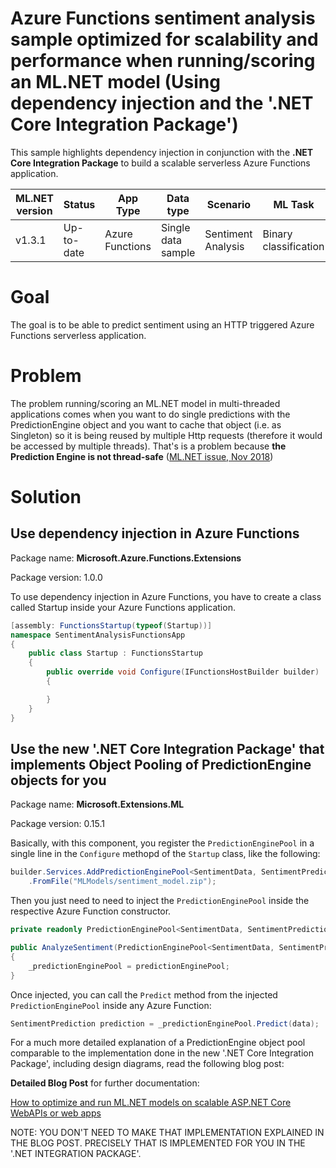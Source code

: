 # Azure Functions sentiment analysis sample optimized for scalability and performance when running/scoring an ML.NET model (Using dependency injection and the '.NET Core Integration Package')

This sample highlights dependency injection in conjunction with the **.NET Core Integration Package** to build a scalable serverless Azure Functions application. 


| ML.NET version | Status                        | App Type    | Data type | Scenario            | ML Task                   | Algorithms                  |
|----------------|-------------------------------|-------------|-----------|---------------------|---------------------------|-----------------------------|
| v1.3.1           | Up-to-date | Azure Functions | Single data sample | Sentiment Analysis | Binary   classification | Linear Classification |


# Goal

The goal is to be able to predict sentiment using an HTTP triggered Azure Functions serverless application.

# Problem

The problem running/scoring an ML.NET model in multi-threaded applications comes when you want to do single predictions with the PredictionEngine object and you want to cache that object (i.e. as Singleton) so it is being reused by multiple Http requests (therefore it would be accessed by multiple threads). That's is a problem because **the Prediction Engine is not thread-safe** ([ML.NET issue, Nov 2018](https://github.com/dotnet/machinelearning/issues/1718))

# Solution

## Use dependency injection in Azure Functions

Package name: **Microsoft.Azure.Functions.Extensions**

Package version: 1.0.0

To use dependency injection in Azure Functions, you have to create a class called Startup inside your Azure Functions application.

```csharp
[assembly: FunctionsStartup(typeof(Startup))]
namespace SentimentAnalysisFunctionsApp
{
    public class Startup : FunctionsStartup
    {
        public override void Configure(IFunctionsHostBuilder builder)
        {

        }
    }
}
```

## Use the new '.NET Core Integration Package' that implements Object Pooling of PredictionEngine objects for you 

Package name: **Microsoft.Extensions.ML**

Package version: 0.15.1

Basically, with this component, you register the `PredictionEnginePool` in a single line in the `Configure` methopd of the `Startup` class, like the following:

```csharp
builder.Services.AddPredictionEnginePool<SentimentData, SentimentPrediction>()
    .FromFile("MLModels/sentiment_model.zip");
```

Then you just need to need to inject the `PredictionEnginePool` inside the respective Azure Function constructor.

```csharp
private readonly PredictionEnginePool<SentimentData, SentimentPrediction> _predictionEnginePool;

public AnalyzeSentiment(PredictionEnginePool<SentimentData, SentimentPrediction> predictionEnginePool)
{
    _predictionEnginePool = predictionEnginePool;
}
```

Once injected, you can call the `Predict` method from the injected `PredictionEnginePool` inside any Azure Function:

```csharp
SentimentPrediction prediction = _predictionEnginePool.Predict(data);
```

For a much more detailed explanation of a PredictionEngine object pool comparable to the implementation done in the new '.NET Core Integration Package', including design diagrams, read the following blog post:

**Detailed Blog Post** for further documentation:

[How to optimize and run ML.NET models on scalable ASP.NET Core WebAPIs or web apps](https://devblogs.microsoft.com/cesardelatorre/how-to-optimize-and-run-ml-net-models-on-scalable-asp-net-core-webapis-or-web-apps/)

NOTE: YOU DON'T NEED TO MAKE THAT IMPLEMENTATION EXPLAINED IN THE BLOG POST.
PRECISELY THAT IS IMPLEMENTED FOR YOU IN THE '.NET INTEGRATION PACKAGE'.








